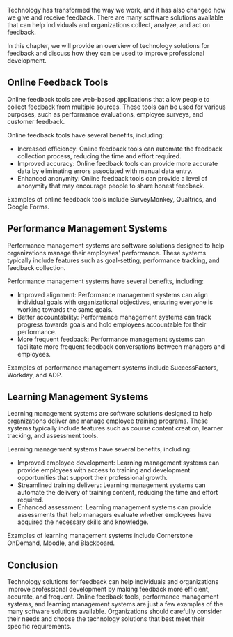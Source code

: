 
Technology has transformed the way we work, and it has also changed how we give and receive feedback. There are many software solutions available that can help individuals and organizations collect, analyze, and act on feedback.

In this chapter, we will provide an overview of technology solutions for feedback and discuss how they can be used to improve professional development.

Online Feedback Tools
---------------------

Online feedback tools are web-based applications that allow people to collect feedback from multiple sources. These tools can be used for various purposes, such as performance evaluations, employee surveys, and customer feedback.

Online feedback tools have several benefits, including:

* Increased efficiency: Online feedback tools can automate the feedback collection process, reducing the time and effort required.
* Improved accuracy: Online feedback tools can provide more accurate data by eliminating errors associated with manual data entry.
* Enhanced anonymity: Online feedback tools can provide a level of anonymity that may encourage people to share honest feedback.

Examples of online feedback tools include SurveyMonkey, Qualtrics, and Google Forms.

Performance Management Systems
------------------------------

Performance management systems are software solutions designed to help organizations manage their employees' performance. These systems typically include features such as goal-setting, performance tracking, and feedback collection.

Performance management systems have several benefits, including:

* Improved alignment: Performance management systems can align individual goals with organizational objectives, ensuring everyone is working towards the same goals.
* Better accountability: Performance management systems can track progress towards goals and hold employees accountable for their performance.
* More frequent feedback: Performance management systems can facilitate more frequent feedback conversations between managers and employees.

Examples of performance management systems include SuccessFactors, Workday, and ADP.

Learning Management Systems
---------------------------

Learning management systems are software solutions designed to help organizations deliver and manage employee training programs. These systems typically include features such as course content creation, learner tracking, and assessment tools.

Learning management systems have several benefits, including:

* Improved employee development: Learning management systems can provide employees with access to training and development opportunities that support their professional growth.
* Streamlined training delivery: Learning management systems can automate the delivery of training content, reducing the time and effort required.
* Enhanced assessment: Learning management systems can provide assessments that help managers evaluate whether employees have acquired the necessary skills and knowledge.

Examples of learning management systems include Cornerstone OnDemand, Moodle, and Blackboard.

Conclusion
----------

Technology solutions for feedback can help individuals and organizations improve professional development by making feedback more efficient, accurate, and frequent. Online feedback tools, performance management systems, and learning management systems are just a few examples of the many software solutions available. Organizations should carefully consider their needs and choose the technology solutions that best meet their specific requirements.
